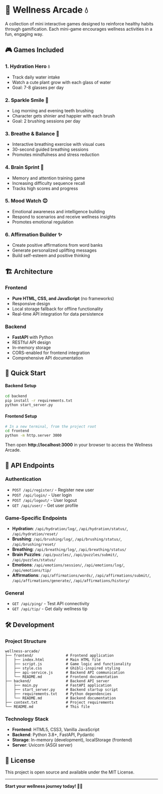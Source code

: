 # 🌿 Wellness Arcade 💧

A collection of mini interactive games designed to reinforce healthy habits through gamification. Each mini-game encourages wellness activities in a fun, engaging way.

## 🎮 Games Included

### 1. **Hydration Hero** 💧
- Track daily water intake
- Watch a cute plant grow with each glass of water
- Goal: 7-8 glasses per day

### 2. **Sparkle Smile** 🦷
- Log morning and evening teeth brushing
- Character gets shinier and happier with each brush
- Goal: 2 brushing sessions per day

### 3. **Breathe & Balance** 🧘
- Interactive breathing exercise with visual cues
- 30-second guided breathing sessions
- Promotes mindfulness and stress reduction

### 4. **Brain Sprint** 🧠
- Memory and attention training game
- Increasing difficulty sequence recall
- Tracks high scores and progress

### 5. **Mood Watch** 😊
- Emotional awareness and intelligence building
- Respond to scenarios and receive wellness insights
- Promotes emotional regulation

### 6. **Affirmation Builder** ✨
- Create positive affirmations from word banks
- Generate personalized uplifting messages
- Build self-esteem and positive thinking

## 🏗️ Architecture

### Frontend
- **Pure HTML, CSS, and JavaScript** (no frameworks)
- Responsive design
- Local storage fallback for offline functionality
- Real-time API integration for data persistence

### Backend
- **FastAPI** with Python
- RESTful API design
- In-memory storage
- CORS-enabled for frontend integration
- Comprehensive API documentation

## 🚀 Quick Start

#### Backend Setup
```bash
cd backend
pip install -r requirements.txt
python start_server.py
```

#### Frontend Setup
```bash
# In a new terminal, from the project root
cd frontend
python -m http.server 3000
```

Then open **http://localhost:3000** in your browser to access the Wellness Arcade.

## 📡 API Endpoints

### Authentication
- `POST /api/register/` - Register new user
- `POST /api/login/` - User login
- `POST /api/logout/` - User logout
- `GET /api/user/` - Get user profile

### Game-Specific Endpoints
- **Hydration**: `/api/hydration/log/`, `/api/hydration/status/`, `/api/hydration/reset/`
- **Brushing**: `/api/brushing/log/`, `/api/brushing/status/`, `/api/brushing/reset/`
- **Breathing**: `/api/breathing/log/`, `/api/breathing/status/`
- **Brain Puzzles**: `/api/puzzles/`, `/api/puzzles/submit/`, `/api/puzzles/status/`
- **Emotions**: `/api/emotions/session/`, `/api/emotions/log/`, `/api/emotions/tip/`
- **Affirmations**: `/api/affirmations/words/`, `/api/affirmations/submit/`, `/api/affirmations/generate/`, `/api/affirmations/history/`

### General
- `GET /api/ping/` - Test API connectivity
- `GET /api/tip/` - Get daily wellness tip



## 🛠️ Development

### Project Structure
```
wellness-arcade/
├── frontend/               # Frontend application
│   ├── index.html          # Main HTML file
│   ├── script.js           # Game logic and functionality
│   ├── style.css           # Ghibli-inspired styling
│   ├── api-service.js      # Backend API communication
│   └── README.md           # Frontend documentation
├── backend/                # Backend API server
│   ├── main.py             # FastAPI application
│   ├── start_server.py     # Backend startup script
│   ├── requirements.txt    # Python dependencies
│   └── README.md           # Backend documentation
├── context.txt             # Project requirements
└── README.md               # This file
```

### Technology Stack
- **Frontend**: HTML5, CSS3, Vanilla JavaScript
- **Backend**: Python 3.8+, FastAPI, Pydantic
- **Storage**: In-memory (development), localStorage (frontend)
- **Server**: Uvicorn (ASGI server)


## 📄 License

This project is open source and available under the MIT License.


---

**Start your wellness journey today! 🌿✨**

